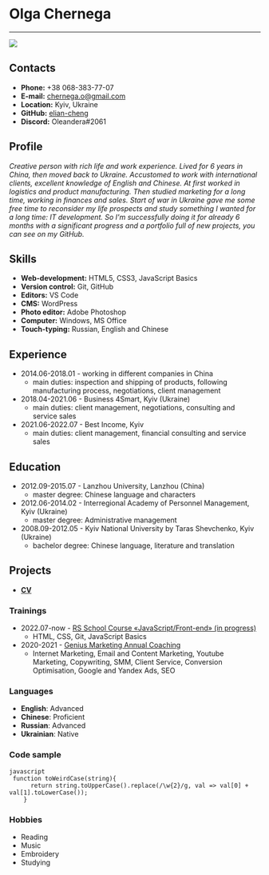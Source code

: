 # Olga Chernega

---

![](https://github.com/elian-cheng/rsschool-cv/blob/gh-pages/assets/ava14.jpg?raw=true)

## Contacts

- **Phone:** +38 068-383-77-07
- **E-mail:** chernega.o@gmail.com
- **Location:** Kyiv, Ukraine
- **GitHub:** [elian-cheng](https://github.com/elian-cheng)
- **Discord:** Oleandera#2061

## Profile

_Creative person with rich life and work experience. Lived for 6 years in China, then moved back to Ukraine. Accustomed to work with international clients, excellent knowledge of English and Chinese. At first worked in logistics and product manufacturing. Then studied marketing for a long time, working in finances and sales.
Start of war in Ukraine gave me some free time to reconsider my life prospects and study something I wanted for a long time: IT development. So I'm successfully doing it for already 6 months with a significant progress and a portfolio full of new projects, you can see on my GitHub._

## Skills

- **Web-development:** HTML5, CSS3, JavaScript Basics
- **Version control:** Git, GitHub
- **Editors:** VS Code
- **CMS:** WordPress
- **Photo editor:** Adobe Photoshop
- **Computer:** Windows, MS Office
- **Touch-typing:** Russian, English and Chinese

## Experience

- 2014.06-2018.01 - working in different companies in China
  - main duties: inspection and shipping of products, following manufacturing process, negotiations, client management
- 2018.04-2021.06 - Business 4Smart, Kyiv (Ukraine)
  - main duties: client management, negotiations, consulting and service sales
- 2021.06-2022.07 - Best Income, Kyiv
  - main duties: client management, financial consulting and service sales

## Education

- 2012.09-2015.07 - Lanzhou University, Lanzhou (China)
  - master degree: Chinese language and characters
- 2012.06-2014.02 - Interregional Academy of Personnel Management, Kyiv (Ukraine)
  - master degree: Administrative management
- 2008.09-2012.05 - Kyiv National University by Taras Shevchenko, Kyiv (Ukraine)
  - bachelor degree: Chinese language, literature and translation

## Projects

- **[CV](https://elian-cheng.github.io/cv)**

### Trainings

- 2022.07-now - [RS School Course «JavaScript/Front-end» (in progress)](https://rs.school/index.html)
  - HTML, CSS, Git, JavaScript Basics
- 2020-2021 - [Genius Marketing Annual Coaching](https://geniusmarketing.me/coaching/new/index_reserve.html)
  - Internet Marketing, Email and Content Marketing, Youtube Marketing, Copywriting, SMM, Client Service, Conversion Optimisation, Google and Yandex Ads, SEO

### Languages

- **English**: Advanced
- **Chinese**: Proficient
- **Russian**: Advanced
- **Ukrainian**: Native

### Code sample

```
javascript
 function toWeirdCase(string){
      return string.toUpperCase().replace(/\w{2}/g, val => val[0] + val[1].toLowerCase());
    }
```

### Hobbies

- Reading
- Music
- Embroidery
- Studying
